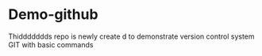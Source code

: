 # Demo-github
Thiddddddds repo is newly create d to demonstrate version control system GIT with basic commands
